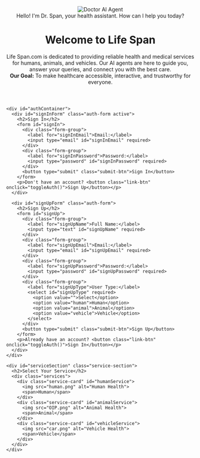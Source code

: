<!DOCTYPE html>
<html lang="en">
<head>
  <meta charset="UTF-8">
  <meta name="viewport" content="width=device-width, initial-scale=1.0">
  <title>Life Span - Health & Medical Services</title>
  <link rel="stylesheet" href="main.css">
</head>
<body>
  <div class="container">
    <header>
      <div class="doctor-animation">
        <img src="doctor.jpg" alt="Doctor AI Agent" class="doctor-img">
        <div class="chat-bubble">
          <span id="chatText">Hello! I'm Dr. Span, your health assistant. How can I help you today?</span>
        </div>
      </div>
      <h1>Welcome to Life Span</h1>
      <p class="intro">
        Life Span.com is dedicated to providing reliable health and medical services for humans, animals, and vehicles. Our AI agents are here to guide you, answer your queries, and connect you with the best care. <br>
        <strong>Our Goal:</strong> To make healthcare accessible, interactive, and trustworthy for everyone.
      </p>
    </header>

    <div id="authContainer">
      <div id="signInForm" class="auth-form active">
        <h2>Sign In</h2>
        <form id="signIn">
          <div class="form-group">
            <label for="signInEmail">Email:</label>
            <input type="email" id="signInEmail" required>
          </div>
          <div class="form-group">
            <label for="signInPassword">Password:</label>
            <input type="password" id="signInPassword" required>
          </div>
          <button type="submit" class="submit-btn">Sign In</button>
        </form>
        <p>Don't have an account? <button class="link-btn" onclick="toggleAuth()">Sign Up</button></p>
      </div>

      <div id="signUpForm" class="auth-form">
        <h2>Sign Up</h2>
        <form id="signUp">
          <div class="form-group">
            <label for="signUpName">Full Name:</label>
            <input type="text" id="signUpName" required>
          </div>
          <div class="form-group">
            <label for="signUpEmail">Email:</label>
            <input type="email" id="signUpEmail" required>
          </div>
          <div class="form-group">
            <label for="signUpPassword">Password:</label>
            <input type="password" id="signUpPassword" required>
          </div>
          <div class="form-group">
            <label for="signUpType">User Type:</label>
            <select id="signUpType" required>
              <option value="">Select</option>
              <option value="human">Human</option>
              <option value="animal">Animal</option>
              <option value="vehicle">Vehicle</option>
            </select>
          </div>
          <button type="submit" class="submit-btn">Sign Up</button>
        </form>
        <p>Already have an account? <button class="link-btn" onclick="toggleAuth()">Sign In</button></p>
      </div>
    </div>

    <div id="serviceSection" class="service-section">
      <h2>Select Your Service</h2>
      <div class="services">
        <div class="service-card" id="humanService">
          <img src="human.png" alt="Human Health">
          <span>Human</span>
        </div>
        <div class="service-card" id="animalService">
          <img src="OIP.png" alt="Animal Health">
          <span>Animal</span>
        </div>
        <div class="service-card" id="vehicleService">
          <img src="car.png" alt="Vehicle Health">
          <span>Vehicle</span>
        </div>
      </div>
    </div>
  </div>
  <script src="main.js"></script>
</body>
</html>
